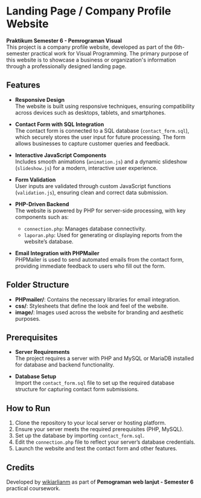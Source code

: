 
# Landing Page / Company Profile Website

**Praktikum Semester 6 - Pemrograman Visual**  
This project is a company profile website, developed as part of the 6th-semester practical work for Visual Programming. The primary purpose of this website is to showcase a business or organization's information through a professionally designed landing page.

## Features

- **Responsive Design**  
  The website is built using responsive techniques, ensuring compatibility across devices such as desktops, tablets, and smartphones.

- **Contact Form with SQL Integration**  
  The contact form is connected to a SQL database (`contact_form.sql`), which securely stores the user input for future processing. The form allows businesses to capture customer queries and feedback.

- **Interactive JavaScript Components**  
  Includes smooth animations (`animation.js`) and a dynamic slideshow (`slideshow.js`) for a modern, interactive user experience.

- **Form Validation**  
  User inputs are validated through custom JavaScript functions (`validation.js`), ensuring clean and correct data submission.

- **PHP-Driven Backend**  
  The website is powered by PHP for server-side processing, with key components such as:
  - `connection.php`: Manages database connectivity.
  - `laporan.php`: Used for generating or displaying reports from the website’s database.

- **Email Integration with PHPMailer**  
  PHPMailer is used to send automated emails from the contact form, providing immediate feedback to users who fill out the form.

## Folder Structure

- **PHPmailer/**: Contains the necessary libraries for email integration.
- **css/**: Stylesheets that define the look and feel of the website.
- **image/**: Images used across the website for branding and aesthetic purposes.

## Prerequisites

- **Server Requirements**  
  The project requires a server with PHP and MySQL or MariaDB installed for database and backend functionality.
  
- **Database Setup**  
  Import the `contact_form.sql` file to set up the required database structure for capturing contact form submissions.

## How to Run

1. Clone the repository to your local server or hosting platform.
2. Ensure your server meets the required prerequisites (PHP, MySQL).
3. Set up the database by importing `contact_form.sql`.
4. Edit the `connection.php` file to reflect your server’s database credentials.
5. Launch the website and test the contact form and other features.

## Credits

Developed by [wikiarlianm](https://github.com/wikiarlianm) as part of **Pemograman web lanjut - Semester 6** practical coursework.

